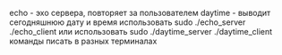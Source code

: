 echo - эхо сервера, повторяет за пользователем
daytime - выводит сегодняшнюю дату и время
использовать sudo ./echo_server ./echo_client
или
использовать sudo ./daytime_server ./daytime_client
команды писать в разных терминалах
